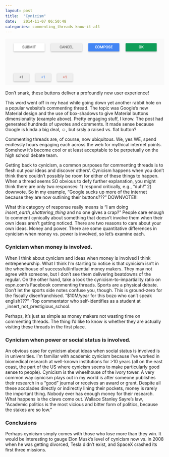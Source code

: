 ```yaml
---
layout: post
title:  "Cynicism"
date:   2014-11-07 06:50:48
categories: commenting_threads know-it-all 
---
```


![cynicism.png](/img/cynicism.png)

Don’t snark, these buttons deliver a profoundly new user experience!

This word went off in my head while going down yet another rabbit hole on a popular website’s commenting thread. The topic was Google’s new Material design and the use of box-shadows to give Material buttons dimensionality (example above). Pretty engaging stuff, I know. The post had generated hundreds of upvotes and comments. It made sense because Google is kinda a big deal, ☺, but srsly a raised vs. flat button?

Commenting threads are, of course, now ubiquitous. We, yes WE, spend endlessly hours engaging each across the web for mythical internet points. Somehow it’s become cool or at least acceptable to be perpetually on the high school debate team.

Getting back to cynicism, a common purposes for commenting threads is to flesh out your ideas and discover others’. Cynicism happens when you don’t think there couldn’t possibly be room for either of these things to happen. When a thread seems SO obvious to defy further explanation, you might think there are only two responses: 1) respond critically, e.g., “duh!” 2) downvote. So in my example, “Google sucks up more of the internet because they are now outlining their buttons???” DOWNVOTE!!!

What this category of response really means is “I am doing _insert_earth_shattering_thing_ and no one gives a crap?” People care enough to comment cynically about something that doesn’t involve them when their own ideas aren’t getting noticed. There are two reasons to care about your own ideas. Money and power. There are some quantitative differences in cynicism when money vs. power is involved, so let’s examine each.


### Cynicism when money is involved.

When I think about cynicism and ideas when money is involved I think entrepeneurship. What I think I’m starting to notice is that cynicism isn’t in the wheelhouse of successful/influential money makers. They may not agree with someone, but I don’t see them delivering beatdowns of the regular. On the other hand, take a look the cynicism-to-impartiality ratio on espn.com’s Facebook commenting threads. Sports are a physical debate. Don’t let the sports side notes confuse you, though. This is ground-zero for the fiscally disenfranchised. “$10M/year for this bozo who can’t speak english???” -Top commentator who self-identifies as a student at _insert_not_prestigious_school.

Perhaps, it’s just as simple as money makers not wasting time on commenting threads. The thing I’d like to know is whether they are actually visiting these threads in the first place.


### Cynicism when power or social status is involved.

An obvious case for cynicism about ideas when social status is involved is in universities. I’m familiar with academic cynicism because I’ve worked in biomedical research at well-known institutions for >10 years (all on the east coast, the part of the US where cynicism seems to make particularly good sense to people). Cynicism is the wheelhouse of the ivory tower. A very common way cynicism plays out in my world is after someone publishes their research in a “good” journal or receives an award or grant. Despite all these accolades directly or indirectly lining their pockets, money is rarely the important thing. Nobody ever has enough money for their research. What happens is the claws come out. Wallace Stanley Sayre’s law, “Academic politics is the most vicious and bitter form of politics, because the stakes are so low.”


### Conclusions

Perhaps cynicism simply comes with those who lose more than they win. It would be interesting to gauge Elon Musk’s level of cynicism now vs. in 2008 when he was getting divorced, Tesla didn’t exist, and SpaceX crashed its first three missions.
